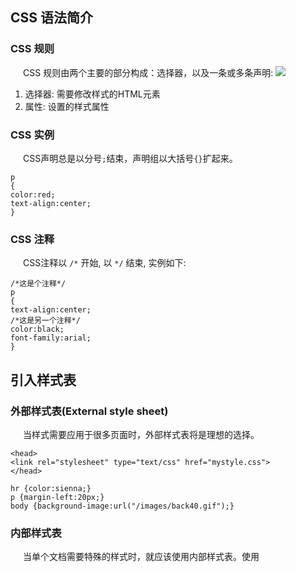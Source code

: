 ## CSS 语法简介

### CSS 规则
CSS 规则由两个主要的部分构成：选择器，以及一条或多条声明:
![](http://www.runoob.com/images/selector.gif)
1. 选择器: 需要修改样式的HTML元素
2. 属性: 设置的样式属性

### CSS 实例
CSS声明总是以分号`;`结束，声明组以大括号`{}`扩起来。

```
p
{
color:red;
text-align:center;
}
```

### CSS 注释
CSS注释以 `/*` 开始, 以 `*/` 结束, 实例如下:

```
/*这是个注释*/
p
{
text-align:center;
/*这是另一个注释*/
color:black;
font-family:arial;
}
``` 
## 引入样式表

### 外部样式表(External style sheet)

当样式需要应用于很多页面时，外部样式表将是理想的选择。

```
<head>
<link rel="stylesheet" type="text/css" href="mystyle.css">
</head>
```
```
hr {color:sienna;}
p {margin-left:20px;}
body {background-image:url("/images/back40.gif");}
```

### 内部样式表

当单个文档需要特殊的样式时，就应该使用内部样式表。使用 <style> 标签在文档头部定义内部样式表,如下：

```
<head>
<style>
hr {color:sienna;}
p {margin-left:20px;}
body {background-image:url("images/back40.gif");}
</style>
</head>
```

### 内联样式
由于要将表现和内容混杂在一起，内联样式会损失掉样式表的许多优势。请慎用这种方法，例如当样式仅需要在一个元素上应用一次时。    
要使用内联样式，你需要在相关的标签内使用样式（style）属性。Style 属性可以包含任何 CSS 属性。本例展示如何改变段落的颜色和左外边距：

```
<p style="color:sienna;margin-left:20px">这是一个段落。</p>
```

### 多重样式
如果某些属性在不同的样式表中被同样的选择器定义，那么属性值将从更具体的样式表中被继承过来。 

### 多重样式优先级

内联样式）Inline style > （内部样式）Internal style sheet >（外部样式）External style sheet > 浏览器默认样式

